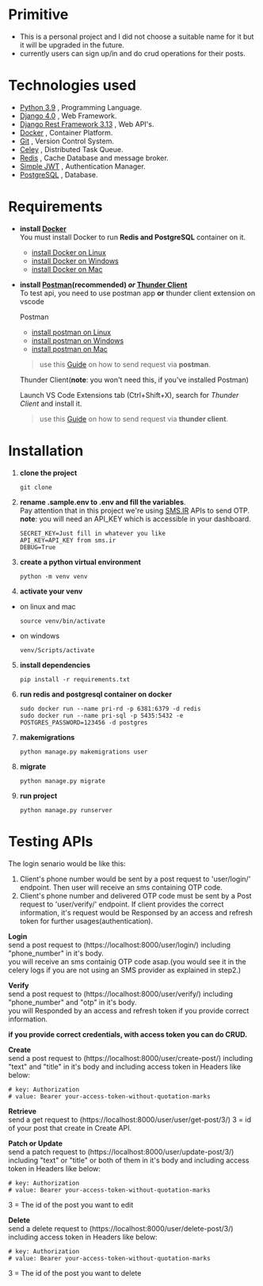 # Primitive
* This is a personal project and I did not choose a suitable name for it but it will be upgraded in the future.
* currently users can sign up/in and do crud operations for their posts.


# Technologies used

* [Python 3.9](https://www.python.org) , Programming Language.
* [Django 4.0](https://docs.djangoproject.com/en/4.0/) , Web Framework.
* [Django Rest Framework 3.13](https://www.django-rest-framework.org/) , Web API's.
* [Docker](https://docker.com/) , Container Platform.
* [Git](https://git-scm.com/doc) , Version Control System.
* [Celey](https://docs.celeryq.dev/en/stable/) , Distributed Task Queue.
* [Redis](https://redis.io/docs/) , Cache Database and message broker.
* [Simple JWT](https://django-rest-framework-simplejwt.readthedocs.io/en/latest/) , Authentication Manager.
* [PostgreSQL](https://www.postgresql.org/) , Database.


# Requirements

* **install [Docker](https://www.docker.com/)**  
You must install Docker to run **Redis and PostgreSQL** container on it.
  * [install Docker on Linux](https://docs.docker.com/engine/install/)
  * [install Docker on Windows](https://docs.docker.com/desktop/windows/install/)
  * [install Docker on Mac](https://docs.docker.com/desktop/mac/install/)

* **install [Postman](https://www.postman.com/)(recommended) _or_ [Thunder Client](https://www.thunderclient.com)**  
To test api, you need to use postman app **or** thunder client extension on vscode  

  Postman  
  * [install postman on Linux](https://learning.postman.com/docs/getting-started/installation-and-updates/#installing-postman-on-linux)
  * [install postman on Windows](https://learning.postman.com/docs/getting-started/installation-and-updates/#installing-postman-on-windows)
  * [install postman on Mac](https://learning.postman.com/docs/getting-started/installation-and-updates/#installing-postman-on-mac)

  > use this [Guide](https://learning.postman.com/docs/sending-requests/requests/) on how to send request via **postman**. 

  Thunder Client(**note**: you won't need this, if you've installed Postman)  
       
  Launch VS Code Extensions tab (Ctrl+Shift+X), search for _Thunder Client_ and install it.

  > use this [Guide](https://developers.refinitiv.com/en/article-catalog/article/how-to-test-http-rest-api-easily-with-visual-studio-code---thund) on how to send request via **thunder client**.


# Installation

1. **clone the project**  
   ```  
   git clone 
   ```  

2. **rename .sample.env to .env and fill the variables**.  
   Pay attention that in this project we're using [SMS.IR](https://sms.ir/) APIs to send OTP.  
   **note**: you will need an API_KEY which is accessible in your dashboard.
   ```
   SECRET_KEY=Just fill in whatever you like
   API_KEY=API_KEY from sms.ir
   DEBUG=True
   ```

4. **create a python virtual environment**  
   ```
   python -m venv venv
   ```

5. **activate your venv**
  * on linux and mac
    ```
    source venv/bin/activate
    ```
  * on windows
    ```
    venv/Scripts/activate
    ```

5. **install dependencies**
   ```
   pip install -r requirements.txt
   ```

6. **run redis and postgresql container on docker**
   ```
   sudo docker run --name pri-rd -p 6381:6379 -d redis
   sudo docker run --name pri-sql -p 5435:5432 -e POSTGRES_PASSWORD=123456 -d postgres
   ```
   
7. **makemigrations**
   ```
   python manage.py makemigrations user
   ```

8. **migrate**
   ```
   python manage.py migrate
   ```

9. **run project**
   ```
   python manage.py runserver
   ```

# Testing APIs

The login senario would be like this:  
1. Client's phone number would be sent by a post request to 'user/login/' endpoint. Then user will receive an sms containing OTP code.
2. Client's phone number and delivered OTP code must be sent by a Post request to 'user/verify/' endpoint. If client provides the correct information, it's request would be Responsed by an access and refresh token for further usages(authentication).

**Login** <br/>
send a post request to (https://localhost:8000/user/login/) including "phone_number" in it's body.  
you will receive an sms containig OTP code asap.(you would see it in the celery logs if you are not using an SMS provider as explained in step2.)

**Verify**  
send a post request to (https://localhost:8000/user/verify/) including "phone_number" and "otp" in it's body.  
you will Responded by an access and refresh token if you provide correct information.

**if you provide correct credentials, with access token you can do CRUD.**

**Create**  
send a post request to (https://localhost:8000/user/create-post/) including "text" and "title" in it's body and including access token in Headers like below:  
```
# key: Authorization
# value: Bearer your-access-token-without-quotation-marks
```


**Retrieve**  
send a get request to (https://localhost:8000/user/user/get-post/3/)
3 = id of your post that create in Create API.


**Patch or Update**  
send a patch request to (https://localhost:8000/user/update-post/3/) including "text" or "title" or both of them in it's body and including access token in Headers like below:  
```
# key: Authorization
# value: Bearer your-access-token-without-quotation-marks
```
3 = The id of the post you want to edit


**Delete**  
send a delete request to (https://localhost:8000/user/delete-post/3/) including access token in Headers like below:
```
# key: Authorization
# value: Bearer your-access-token-without-quotation-marks
```
3 = The id of the post you want to delete

























